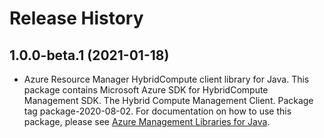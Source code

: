 # Release History

## 1.0.0-beta.1 (2021-01-18)

- Azure Resource Manager HybridCompute client library for Java. This package contains Microsoft Azure SDK for HybridCompute Management SDK. The Hybrid Compute Management Client. Package tag package-2020-08-02. For documentation on how to use this package, please see [Azure Management Libraries for Java](https://aka.ms/azsdk/java/mgmt).
